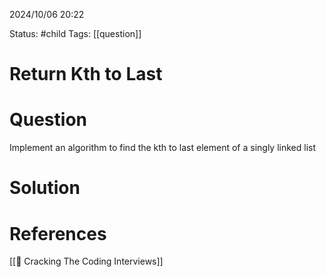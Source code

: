 2024/10/06
20:22

Status: #child 
Tags: [[question]]
# Return Kth to Last
# Question

Implement an algorithm to find the kth to last element of a singly linked list
# Solution



# References

[[📙 Cracking The Coding Interviews]]
